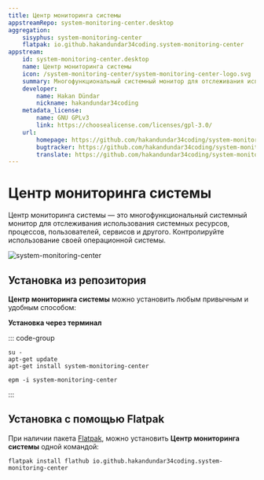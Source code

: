 ```yaml
---
title: Центр мониторинга системы
appstreamRepo: system-monitoring-center.desktop
aggregation:
    sisyphus: system-monitoring-center
    flatpak: io.github.hakandundar34coding.system-monitoring-center
appstream:
    id: system-monitoring-center.desktop
    name: Центр мониторинга системы
    icon: /system-monitoring-center/system-monitoring-center-logo.svg
    summary: Многофункциональный системный монитор для отслеживания использования системных ресурсов, процессов, пользователей, сервисов и другого. 
    developer: 
        name: Hakan Dündar
        nickname: hakandundar34coding
    metadata_license: 
        name: GNU GPLv3
        link: https://choosealicense.com/licenses/gpl-3.0/
    url: 
        homepage: https://github.com/hakandundar34coding/system-monitoring-center
        bugtracker: https://github.com/hakandundar34coding/system-monitoring-center/issues
        translate: https://github.com/hakandundar34coding/system-monitoring-center/blob/master/docs/translations.md
---
```




# Центр мониторинга системы

Центр мониторинга системы — это многофункциональный системный монитор для отслеживания использования системных ресурсов, процессов, пользователей, сервисов и другого. Контролируйте использование своей операционной системы.

![system-monitoring-center](/system-monitoring-center/system-monitoring-center.png)


## Установка из репозитория 

**Центр мониторинга системы** можно установить любым привычным и удобным способом:


**Установка через терминал**

::: code-group

```shell[apt-get]
su -
apt-get update
apt-get install system-monitoring-center
```
```shell[epm]
epm -i system-monitoring-center
```
:::

## Установка c помощью Flatpak

При наличии пакета [Flatpak](/flatpak), можно установить **Центр мониторинга системы** одной командой:

```shell
flatpak install flathub io.github.hakandundar34coding.system-monitoring-center
```
